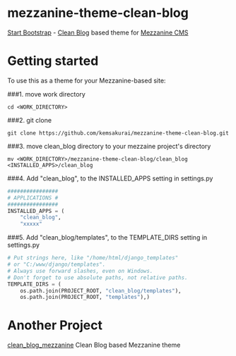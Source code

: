 # mezzanine-theme-clean-blog

[Start Bootstrap](http://startbootstrap.com/) - [Clean Blog](http://startbootstrap.com/template-overviews/clean-blog/) based theme for [Mezzanine CMS](http://mezzanine.jupo.org/)

# Getting started
To use this as a theme for your Mezzanine-based site:

###1. move work directory
```
cd <WORK_DIRECTORY>
```
###2. git clone
```
git clone https://github.com/kemsakurai/mezzanine-theme-clean-blog.git
```

###3. move clean_blog directory to your mezzaine project's directory
```
mv <WORK_DIRECTORY>/mezzanine-theme-clean-blog/clean_blog <INSTALLED_APPS>/clean_blog
```

###4. Add "clean_blog", to the INSTALLED_APPS setting in settings.py
```python
################
# APPLICATIONS #
################
INSTALLED_APPS = (
    "clean_blog",
    "xxxxx"
```

###5. Add "clean_blog/templates", to the TEMPLATE_DIRS setting in settings.py
```python
# Put strings here, like "/home/html/django_templates"
# or "C:/www/django/templates".
# Always use forward slashes, even on Windows.
# Don't forget to use absolute paths, not relative paths.
TEMPLATE_DIRS = (
	os.path.join(PROJECT_ROOT, "clean_blog/templates"),
    os.path.join(PROJECT_ROOT, "templates"),)
```

# Another Project
[clean_blog_mezzanine](https://github.com/vskh/clean_blog_mezzanine#clean-blog-mezzanine)
Clean Blog based Mezzanine theme
